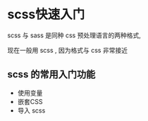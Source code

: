 # scss快速入门

scss 与 sass 是同种 css 预处理语言的两种格式, 

现在一般用 scss , 因为格式与 css 非常接近

## scss 的常用入门功能

- 使用变量
- 嵌套CSS
- 导入 scss

